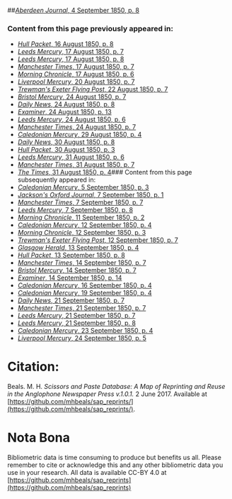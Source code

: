 ##[*Aberdeen Journal*, 4 September 1850, p. 8](https://mhbeals.github.io/sap_html/Aberdeen-Journal/Aberdeen-Journal-4-September-1850-p-8)

### Content from this page previously appeared in:
+ [*Hull Packet*, 16 August 1850, p. 8](https://mhbeals.github.io/sap_html/Hull-Packet/Hull-Packet-16-August-1850-p-8)
+ [*Leeds Mercury*, 17 August 1850, p. 7](https://mhbeals.github.io/sap_html/Leeds-Mercury/Leeds-Mercury-17-August-1850-p-7)
+ [*Leeds Mercury*, 17 August 1850, p. 8](https://mhbeals.github.io/sap_html/Leeds-Mercury/Leeds-Mercury-17-August-1850-p-8)
+ [*Manchester Times*, 17 August 1850, p. 7](https://mhbeals.github.io/sap_html/Manchester-Times/Manchester-Times-17-August-1850-p-7)
+ [*Morning Chronicle*, 17 August 1850, p. 6](https://mhbeals.github.io/sap_html/Morning-Chronicle/Morning-Chronicle-17-August-1850-p-6)
+ [*Liverpool Mercury*, 20 August 1850, p. 7](https://mhbeals.github.io/sap_html/Liverpool-Mercury/Liverpool-Mercury-20-August-1850-p-7)
+ [*Trewman's Exeter Flying Post*, 22 August 1850, p. 7](https://mhbeals.github.io/sap_html/Trewman's-Exeter-Flying-Post/Trewman's-Exeter-Flying-Post-22-August-1850-p-7)
+ [*Bristol Mercury*, 24 August 1850, p. 7](https://mhbeals.github.io/sap_html/Bristol-Mercury/Bristol-Mercury-24-August-1850-p-7)
+ [*Daily News*, 24 August 1850, p. 8](https://mhbeals.github.io/sap_html/Daily-News/Daily-News-24-August-1850-p-8)
+ [*Examiner*, 24 August 1850, p. 13](https://mhbeals.github.io/sap_html/Examiner/Examiner-24-August-1850-p-13)
+ [*Leeds Mercury*, 24 August 1850, p. 6](https://mhbeals.github.io/sap_html/Leeds-Mercury/Leeds-Mercury-24-August-1850-p-6)
+ [*Manchester Times*, 24 August 1850, p. 7](https://mhbeals.github.io/sap_html/Manchester-Times/Manchester-Times-24-August-1850-p-7)
+ [*Caledonian Mercury*, 29 August 1850, p. 4](https://mhbeals.github.io/sap_html/Caledonian-Mercury/Caledonian-Mercury-29-August-1850-p-4)
+ [*Daily News*, 30 August 1850, p. 8](https://mhbeals.github.io/sap_html/Daily-News/Daily-News-30-August-1850-p-8)
+ [*Hull Packet*, 30 August 1850, p. 3](https://mhbeals.github.io/sap_html/Hull-Packet/Hull-Packet-30-August-1850-p-3)
+ [*Leeds Mercury*, 31 August 1850, p. 6](https://mhbeals.github.io/sap_html/Leeds-Mercury/Leeds-Mercury-31-August-1850-p-6)
+ [*Manchester Times*, 31 August 1850, p. 7](https://mhbeals.github.io/sap_html/Manchester-Times/Manchester-Times-31-August-1850-p-7)
+ [*The Times*, 31 August 1850, p. 4](https://mhbeals.github.io/sap_html/The-Times/The-Times-31-August-1850-p-4)### Content from this page subsequently appeared in:
+ [*Caledonian Mercury*, 5 September 1850, p. 3](https://mhbeals.github.io/sap_html/Caledonian-Mercury/Caledonian-Mercury-5-September-1850-p-3)
+ [*Jackson's Oxford Journal*, 7 September 1850, p. 1](https://mhbeals.github.io/sap_html/Jackson's-Oxford-Journal/Jackson's-Oxford-Journal-7-September-1850-p-1)
+ [*Manchester Times*, 7 September 1850, p. 7](https://mhbeals.github.io/sap_html/Manchester-Times/Manchester-Times-7-September-1850-p-7)
+ [*Leeds Mercury*, 7 September 1850, p. 8](https://mhbeals.github.io/sap_html/Leeds-Mercury/Leeds-Mercury-7-September-1850-p-8)
+ [*Morning Chronicle*, 11 September 1850, p. 2](https://mhbeals.github.io/sap_html/Morning-Chronicle/Morning-Chronicle-11-September-1850-p-2)
+ [*Caledonian Mercury*, 12 September 1850, p. 4](https://mhbeals.github.io/sap_html/Caledonian-Mercury/Caledonian-Mercury-12-September-1850-p-4)
+ [*Morning Chronicle*, 12 September 1850, p. 3](https://mhbeals.github.io/sap_html/Morning-Chronicle/Morning-Chronicle-12-September-1850-p-3)
+ [*Trewman's Exeter Flying Post*, 12 September 1850, p. 7](https://mhbeals.github.io/sap_html/Trewman's-Exeter-Flying-Post/Trewman's-Exeter-Flying-Post-12-September-1850-p-7)
+ [*Glasgow Herald*, 13 September 1850, p. 4](https://mhbeals.github.io/sap_html/Glasgow-Herald/Glasgow-Herald-13-September-1850-p-4)
+ [*Hull Packet*, 13 September 1850, p. 8](https://mhbeals.github.io/sap_html/Hull-Packet/Hull-Packet-13-September-1850-p-8)
+ [*Manchester Times*, 14 September 1850, p. 7](https://mhbeals.github.io/sap_html/Manchester-Times/Manchester-Times-14-September-1850-p-7)
+ [*Bristol Mercury*, 14 September 1850, p. 7](https://mhbeals.github.io/sap_html/Bristol-Mercury/Bristol-Mercury-14-September-1850-p-7)
+ [*Examiner*, 14 September 1850, p. 14](https://mhbeals.github.io/sap_html/Examiner/Examiner-14-September-1850-p-14)
+ [*Caledonian Mercury*, 16 September 1850, p. 4](https://mhbeals.github.io/sap_html/Caledonian-Mercury/Caledonian-Mercury-16-September-1850-p-4)
+ [*Caledonian Mercury*, 19 September 1850, p. 4](https://mhbeals.github.io/sap_html/Caledonian-Mercury/Caledonian-Mercury-19-September-1850-p-4)
+ [*Daily News*, 21 September 1850, p. 7](https://mhbeals.github.io/sap_html/Daily-News/Daily-News-21-September-1850-p-7)
+ [*Manchester Times*, 21 September 1850, p. 7](https://mhbeals.github.io/sap_html/Manchester-Times/Manchester-Times-21-September-1850-p-7)
+ [*Leeds Mercury*, 21 September 1850, p. 7](https://mhbeals.github.io/sap_html/Leeds-Mercury/Leeds-Mercury-21-September-1850-p-7)
+ [*Leeds Mercury*, 21 September 1850, p. 8](https://mhbeals.github.io/sap_html/Leeds-Mercury/Leeds-Mercury-21-September-1850-p-8)
+ [*Caledonian Mercury*, 23 September 1850, p. 4](https://mhbeals.github.io/sap_html/Caledonian-Mercury/Caledonian-Mercury-23-September-1850-p-4)
+ [*Liverpool Mercury*, 24 September 1850, p. 5](https://mhbeals.github.io/sap_html/Liverpool-Mercury/Liverpool-Mercury-24-September-1850-p-5)
                    
# Citation: 

Beals. M. H. *Scissors and Paste Database: A Map of Reprinting and Reuse in the Anglophone Newspaper Press v.1.0.1.* 2 June 2017. Available at [https://github.com/mhbeals/sap_reprints/](https://github.com/mhbeals/sap_reprints/). 
                    
# Nota Bona

Bibliometric data is time consuming to produce but benefits us all. Please remember to cite or acknowledge this and any other bibliometric data you use in your research. All data is available CC-BY 4.0 at [https://github.com/mhbeals/sap_reprints](https://github.com/mhbeals/sap_reprints)